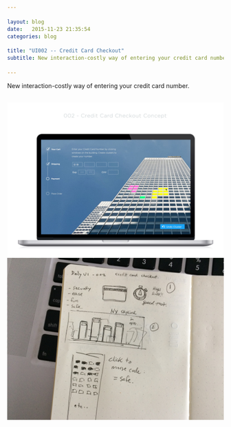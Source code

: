 ```yaml
---

layout: blog
date:   2015-11-23 21:35:54
categories: blog

title: "UI002 -- Credit Card Checkout"
subtitle: New interaction-costly way of entering your credit card number

---
```


New interaction-costly way of entering your credit card number.

<br>

<img class="item w1" src="../img/dailyui/002_@2x.jpg" alt="Credit Card Concept"/>
<img class="item w1" src="../img/dailyui/002-sketch_@2x.jpg" alt="Credit Card Concept - Sketches"/>